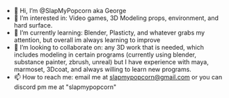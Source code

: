 - 👋 Hi, I’m @SlapMyPopcorn aka George
- 👀 I’m interested in: Video games, 3D Modeling props, environment, and hard surface.
- 🌱 I’m currently learning: Blender, Plasticty, and whatever grabs my attention, but overall im always learning to improve
- 💞️ I’m looking to collaborate on: any 3D work that is needed, which includes modeling in certain programs (currently using blender, substance painter, zbrush, unreal) but I have experience with maya, marmoset, 3Dcoat, and always willing to learn new programs.
- 📫 How to reach me: email me at slapmypopcorn@gmail.com or you can discord pm me at "slapmypopcorn"

<!---
SlapMyPopcorn/SlapMyPopcorn is a ✨ special ✨ repository because its `README.md` (this file) appears on your GitHub profile.
You can click the Preview link to take a look at your changes.
--->
